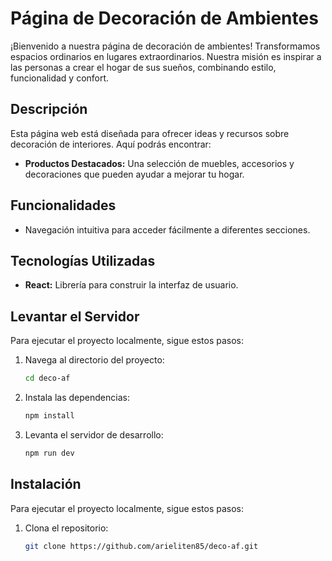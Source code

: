 # Página de Decoración de Ambientes

¡Bienvenido a nuestra página de decoración de ambientes! Transformamos espacios ordinarios en lugares extraordinarios. Nuestra misión es inspirar a las personas a crear el hogar de sus sueños, combinando estilo, funcionalidad y confort.

## Descripción

Esta página web está diseñada para ofrecer ideas y recursos sobre decoración de interiores. Aquí podrás encontrar:

- **Productos Destacados:** Una selección de muebles, accesorios y decoraciones que pueden ayudar a mejorar tu hogar.

## Funcionalidades

- Navegación intuitiva para acceder fácilmente a diferentes secciones.

## Tecnologías Utilizadas

- **React:** Librería para construir la interfaz de usuario.

## Levantar el Servidor

Para ejecutar el proyecto localmente, sigue estos pasos:

1. Navega al directorio del proyecto:
   ```bash
   cd deco-af
   ```
2. Instala las dependencias:
   ```bash
   npm install
   ```
3. Levanta el servidor de desarrollo:
   ```bash
   npm run dev
   ```

## Instalación

Para ejecutar el proyecto localmente, sigue estos pasos:

1. Clona el repositorio:
   ```bash
   git clone https://github.com/arieliten85/deco-af.git
   ```
